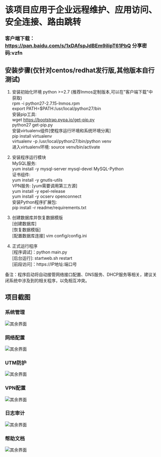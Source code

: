 # 该项目应用于企业远程维护、应用访问、安全连接、路由跳转
### 客户端下载：https://pan.baidu.com/s/1xDAfspJdBEm9ilipT61PbQ 分享密码:vzfn

## 安装步骤(仅针对centos/redhat发行版,其他版本自行测试)

1. 安装初始化环境 python >=2.7 (推荐lnmos定制版本,可以在"客户端下载"中获取) <br>
rpm -i python27-2.7.15-lnmos.rpm <br>
export PATH=$PATH:/usr/local/python27/bin <br>
安装pip工具: <br>
wget https://bootstrap.pypa.io/get-pip.py <br>
python27 get-pip.py <br>
安装virtualenv组件[使程序运行环境和系统环境分离] <br>
pip install virtualenv <br> 
virtualenv -p /usr/local/python27/bin/python venv <br>
进入virtualenv环境: source venv/bin/activate <br>

2. 安装程序运行模块 <br>
MySQL服务: <br>
yum install -y mysql-server mysql-devel MySQL-Python <br>
证书组件: <br>
yum install -y gnutls-utils <br>
VPN服务: [yum需要调用第三方源]<br>
yum install -y epel-release <br>
yum install -y ocserv openconnect <br>
安装Python程序扩展包: <br>
pip install -r readme/requirements.txt <br>

3. 创建数据库并恢复数据模版 <br>
[创建数据库] <br>
[恢复数据模版] <br>
[配置数据库连接] vim config/config.ini <br>

4. 正式运行程序 <br>
[程序调试]：python main.py <br>
[后台运行]: startweb.sh restart <br>
[前段访问]：https://IP地址:端口号 <br>

备注：程序启动将自动接管网络接口配置、DNS服务、DHCP服务等相关，建议关闭系统中涉及到的相关程序，以免相互冲突。<br>


## 项目截图
### 系统管理
![其余界面](https://github.com/fxtxkktv/lnmVPN/blob/master/readme/systeminfo.jpg)
### 网络配置
![其余界面](https://github.com/fxtxkktv/lnmVPN/blob/master/readme/networks.jpg)
### UTM防护
![其余界面](https://github.com/fxtxkktv/lnmVPN/blob/master/readme/utm.jpg)
### VPN配置
![其余界面](https://github.com/fxtxkktv/lnmVPN/blob/master/readme/vpnserv.jpg)
### 日志审计
![其余界面](https://github.com/fxtxkktv/lnmVPN/blob/master/readme/logaudit.jpg)
### 帮助文档
![其余界面](https://github.com/fxtxkktv/lnmVPN/blob/master/readme/help.jpg)
